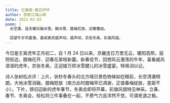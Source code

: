 ```yaml
---
title: 忆秦娥·暖日抒怀
author: 放歌江海山阙
date: 2022-02-02
poem: |
  长空澈，连天暖日融冰雪。融冰雪，腊梅花放，迎春蕾结。

  回望牛岁风雷激，喜闻寅虎威声彻。威声彻，京张冬奥，彩旗风猎。
---
```


今日是壬寅虎年正月初二，自 1 月 24 日以来，京畿连日万里无云，暖阳高照，庭院街边，腊梅花开、迎春花翠枝新蕾。新春佳节，回想风云激荡的牛年，喜看威风凛凛的虎年，京张冬奥，正迎接万邦冰雪健儿的冰雪盛宴。特填词以记。

诗人张树松点评：上片，状杪冬春头的北方晴日景色物候如在眼前，长空清澈明朗，大地冰雪消融，腊梅怒放（南方此时腊梅早已凋谢，正值春梅绽放，差距不小）。下片，辞旧迎新的虎年春节，冬奥会即将开幕，彩旗风猎特见神采。立春、春节、冬奥会，轻松将三件事叠在一起，不费气力且浑然不觉，可谓老道之极。
